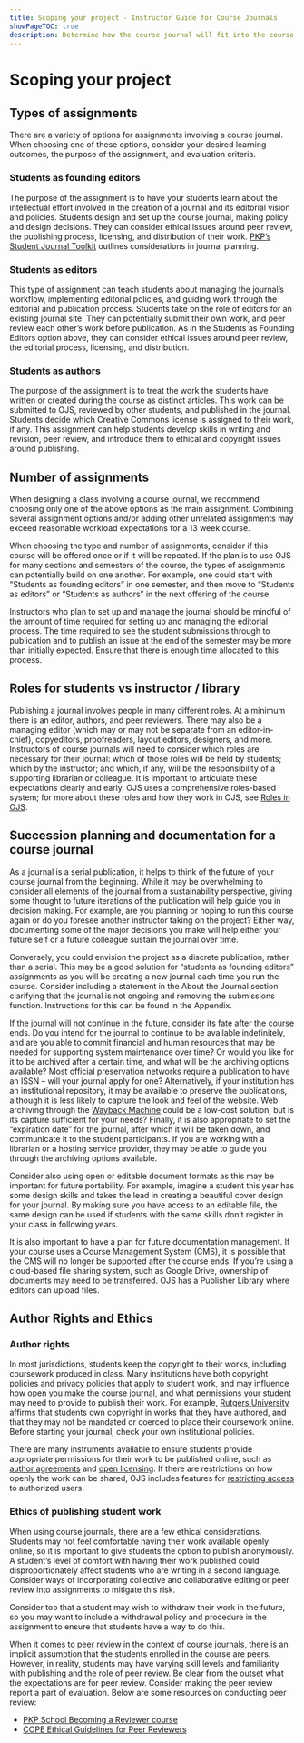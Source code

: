 ```yaml
---
title: Scoping your project - Instructor Guide for Course Journals
showPageTOC: true
description: Determine how the course journal will fit into the course assignments and learning objectives, including options for roles for students.
---
```


# Scoping your project

## Types of assignments

There are a variety of options for assignments involving a course journal. When choosing one of these options, consider your desired learning outcomes, the purpose of the assignment, and evaluation criteria.

### Students as founding editors

The purpose of the assignment is to have your students learn about the intellectual effort involved in the creation of a journal and its editorial vision and policies. Students design and set up the course journal, making policy and design decisions. They can consider ethical issues around peer review, the publishing process, licensing, and distribution of their work. [PKP’s Student Journal Toolkit](/student-toolkit/) outlines considerations in journal planning.

### Students as editors

This type of assignment can teach students about managing the journal’s workflow, implementing editorial policies, and guiding work through the editorial and publication process. Students take on the role of editors for an existing journal site. They can potentially submit their own work, and peer review each other’s work before publication. As in the Students as Founding Editors option above, they can consider ethical issues around peer review, the editorial process, licensing, and distribution.

### Students as authors

The purpose of the assignment is to treat the work the students have written or created during the course as distinct articles. This work can be submitted to OJS, reviewed by other students, and published in the journal. Students decide which Creative Commons license is assigned to their work, if any. This assignment can help students develop skills in writing and revision, peer review, and introduce them to ethical and copyright issues around publishing.

## Number of assignments

When designing a class involving a course journal, we recommend choosing only one of the above options as the main assignment. Combining several assignment options and/or adding other unrelated assignments may exceed reasonable workload expectations for a 13 week course.

When choosing the type and number of assignments, consider if this course will be offered once or if it will be repeated. If the plan is to use OJS for many sections and semesters of the course, the types of assignments can potentially build on one another. For example, one could start with “Students as founding editors” in one semester, and then move to “Students as editors” or “Students as authors” in the next offering of the course.

Instructors who plan to set up and manage the journal should be mindful of the amount of time required for setting up and managing the editorial process. The time required to see the student submissions through to publication and to publish an issue at the end of the semester may be more than initially expected. Ensure that there is enough time allocated to this process.

## Roles for students vs instructor / library

Publishing a journal involves people in many different roles. At a minimum there is an editor, authors, and peer reviewers. There may also be a managing editor (which may or may not be separate from an editor-in-chief), copyeditors, proofreaders, layout editors, designers, and more. Instructors of course journals will need to consider which roles are necessary for their journal: which of those roles will be held by students; which by the instructor; and which, if any, will be the responsibility of a supporting librarian or colleague. It is important to articulate these expectations clearly and early.
OJS uses a comprehensive roles-based system; for more about these roles and how they work in OJS, see [Roles in OJS](https://docs.pkp.sfu.ca/learning-ojs/en/user-accounts#roles-in-ojs).

## Succession planning and documentation for a course journal

As a journal is a serial publication, it helps to think of the future of your course journal from the beginning. While it may be overwhelming to consider all elements of the journal from a sustainability perspective, giving some thought to future iterations of the publication will help guide you in decision making. For example, are you planning or hoping to run this course again or do you foresee another instructor taking on the project? Either way, documenting some of the major decisions you make will help either your future self or a future colleague sustain the journal over time.

Conversely, you could envision the project as a discrete publication, rather than a serial. This may be a good solution for “students as founding editors” assignments as you will be creating a new journal each time you run the course. Consider including a statement in the About the Journal section clarifying that the journal is not ongoing and removing the submissions function. Instructions for this can be found in the Appendix.

If the journal will not continue in the future, consider its fate after the course ends. Do you intend for the journal to continue to be available indefinitely, and are you able to commit financial and human resources that may be needed for supporting system maintenance over time? Or would you like for it to be archived after a certain time, and what will be the archiving options available? Most official preservation networks require a publication to have an ISSN – will your journal apply for one? Alternatively, if your institution has an institutional repository, it may be available to preserve the publications, although it is less likely to capture the look and feel of the website. Web archiving through the [Wayback Machine](https://archive.org/web/) could be a low-cost solution, but is its capture sufficient for your needs? Finally, it is also appropriate to set the “expiration date” for the journal, after which it will be taken down, and communicate it to the student participants. If you are working with a librarian or a hosting service provider, they may be able to guide you through the archiving options available.

Consider also using open or editable document formats as this may be important for future portability. For example, imagine a student this year has some design skills and takes the lead in creating a beautiful cover design for your journal. By making sure you have access to an editable file, the same design can be used if students with the same skills don’t register in your class in following years.

It is also important to have a plan for future documentation management. If your course uses a Course Management System (CMS), it is possible that the CMS will no longer be supported after the course ends. If you’re using a cloud-based file sharing system, such as Google Drive, ownership of documents may need to be transferred. OJS has a Publisher Library where editors can upload files.

## Author Rights and Ethics

### Author rights

In most jurisdictions, students keep the copyright to their works, including coursework produced in class. Many institutions have both copyright policies and privacy policies that apply to student work, and may influence how open you make the course journal, and what permissions your student may need to provide to publish their work. For example, [Rutgers University](https://www.libraries.rutgers.edu/copyright/copyright-for-students) affirms that students own copyright in works that they have authored, and that they may not be mandated or coerced to place their coursework online. Before starting your journal, check your own institutional policies.

There are many instruments available to ensure students provide appropriate permissions for their work to be published online, such as [author agreements](https://guides.lib.ku.edu/journal_editors/publication_agreements) and [open licensing](https://docs.pkp.sfu.ca/student-toolkit/en/copyright). If there are restrictions on how openly the work can be shared, OJS includes features for [restricting access](https://docs.pkp.sfu.ca/learning-ojs/en/settings-distribution#access) to authorized users.

### Ethics of publishing student work

When using course journals, there are a few ethical considerations. Students may not feel comfortable having their work available openly online, so it is important to give students the option to publish anonymously. A student’s level of comfort with having their work published could disproportionately affect students who are writing in a second language. Consider ways of incorporating collective and collaborative editing or peer review into assignments to mitigate this risk.

Consider too that a student may wish to withdraw their work in the future, so you may want to include a withdrawal policy and procedure in the assignment to ensure that students have a way to do this.

When it comes to peer review in the context of course journals, there is an implicit assumption that the students enrolled in the course are peers. However, in reality, students may have varying skill levels and familiarity with publishing and the role of peer review. Be clear from the outset what the expectations are for peer review. Consider making the peer review report a part of evaluation. Below are some resources on conducting peer review:

* [PKP School Becoming a Reviewer course](https://pkpschool.sfu.ca/courses/becoming-a-reviewer/)
* [COPE Ethical Guidelines for Peer Reviewers](https://publicationethics.org/resources/guidelines-new/cope-ethical-guidelines-peer-reviewers)
